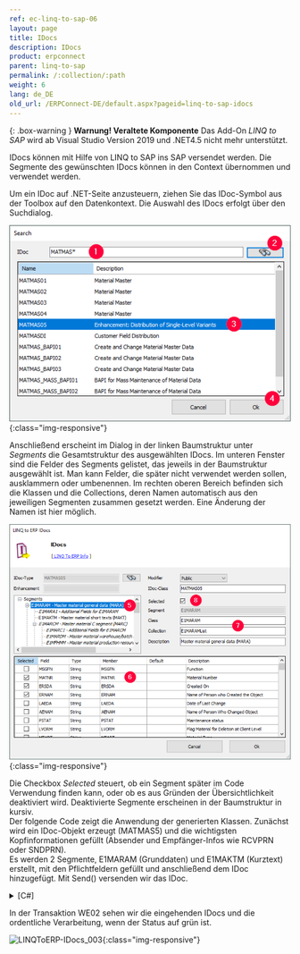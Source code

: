 ```yaml
---
ref: ec-linq-to-sap-06
layout: page
title: IDocs
description: IDocs
product: erpconnect
parent: linq-to-sap
permalink: /:collection/:path
weight: 6
lang: de_DE
old_url: /ERPConnect-DE/default.aspx?pageid=linq-to-sap-idocs
---
```


{: .box-warning }
**Warnung! Veraltete Komponente** 
Das Add-On *LINQ to SAP* wird ab Visual Studio Version 2019 und .NET4.5 nicht mehr unterstützt.


IDocs können mit Hilfe von LINQ to SAP ins SAP versendet werden. Die Segmente des gewünschten IDocs können in den Context übernommen und verwendet werden.

Um ein IDoc auf .NET-Seite anzusteuern, ziehen Sie das IDoc-Symbol aus der Toolbox auf den Datenkontext. Die Auswahl des IDocs erfolgt über den Suchdialog.

![LINQToERP-IDocs_001](/img/content/LINQToERP-IDocs_001.png){:class="img-responsive"}

Anschließend erscheint im Dialog in der linken Baumstruktur unter *Segments* die Gesamtstruktur des ausgewählten IDocs. Im unteren Fenster sind die Felder des Segments gelistet, das jeweils in der Baumstruktur ausgewählt ist. Man kann Felder, die später nicht verwendet werden sollen, ausklammern oder umbenennen. Im rechten oberen Bereich befinden sich die Klassen und die Collections, deren Namen automatisch aus den jeweiligen Segmenten zusammen gesetzt werden. Eine Änderung der Namen ist hier möglich.

![LINQToERP-IDocs_002](/img/content/LINQToERP-IDocs_002.png){:class="img-responsive"}

Die Checkbox *Selected* steuert, ob ein Segment später im Code Verwendung finden kann, oder ob es aus Gründen der Übersichtlichkeit deaktiviert wird. Deaktivierte Segmente erscheinen in der Baumstruktur in kursiv.<br>
Der folgende Code zeigt die Anwendung der generierten Klassen. Zunächst wird ein IDoc-Objekt erzeugt (MATMAS5) und die wichtigsten Kopfinformationen gefüllt (Absender und Empfänger-Infos wie RCVPRN oder SNDPRN).<br>
Es werden 2 Segmente, E1MARAM (Grunddaten) und E1MAKTM (Kurztext) erstellt, mit den Pflichtfeldern gefüllt und anschließend dem IDoc hinzugefügt. Mit Send() versenden wir das IDoc.

<details>
<summary>[C#]</summary>
{% highlight csharp %}
static void Main(string[] args) 
{ 
   try 
   { 
      SAPContext sc = new SAPContext("User", "password"); 
      sc.Connection.Open(); 
  
      SAPContext.MATMAS05 MATMAS5 = new SAPContext.MATMAS05(sc.Connection); 
      SAPContext.E1MARAM E1MARAM = new SAPContext.E1MARAM(); 
      SAPContext.E1MAKTM E1MAKTM = new SAPContext.E1MAKTM(); 
  
      MATMAS5.RCVPRN = "T90CLNT090"; 
      MATMAS5.RCVPRT = "LS"; 
      MATMAS5.SNDPOR = "ERPTEST"; 
      MATMAS5.SNDPRN = "ERPTEST"; 
      MATMAS5.SNDPRT = "LS"; 
      MATMAS5.MESTYP = "MATMAS"; 
  
      E1MARAM.MATNR = "100-890"; 
      E1MARAM.MEINS = "KG"; 
      E1MARAM.MATKL = "001"; 
      E1MARAM.GEWEI = "KG"; 
      E1MARAM.MTART = "ROH"; 
  
      E1MAKTM.MAKTX = "TestMat"; 
  
      MATMAS5.E1MARAMList.Add(E1MARAM); 
      E1MARAM.E1MAKTMList.Add(E1MAKTM); 
      MATMAS5.Send(); 
  
      Console.WriteLine("IDoc sent successfully"); Console.ReadLine(); 
      } 
      catch (Exception e1) 
      { 
         Console.WriteLine(e1.Message); Console.ReadLine(); 
      } 
}
{% endhighlight %}
</details>

In der Transaktion WE02 sehen wir die eingehenden IDocs und die ordentliche Verarbeitung, wenn der Status auf grün ist.

![LINQToERP-IDocs_003](/img/content/LINQToERP-IDocs_003.png){:class="img-responsive"}

